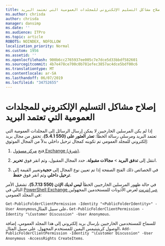 ```yaml
---
title: إصلاح مشاكل التسليم الإلكتروني للمجلدات العمومية التي تعتمد البريد
ms.author: chrisda
author: chrisda
manager: dansimp
ms.date: ''
ms.audience: ITPro
ms.topic: article
ROBOTS: NOINDEX, NOFOLLOW
localization_priority: Normal
ms.custom: 1956
ms.assetid: ''
ms.openlocfilehash: 900b6cc2765937ee005c7e7dce5d33bbdf582601
ms.sourcegitcommit: 4b7e478ce700c0b781efec3857ac4dce5bdf00c6
ms.translationtype: MT
ms.contentlocale: ar-SA
ms.lasthandoff: 06/07/2019
ms.locfileid: "34752655"
---
```

# <a name="fix-email-delivery-issues-to-mail-enabled-public-folders"></a>إصلاح مشاكل التسليم الإلكتروني للمجلدات العمومية التي تعتمد البريد

إذا لم يكن المرسلين الخارجيين لا يمكن إرسال الرسائل إلى المجلدات العمومية التي تعتمد البريد ومرسلي رسالة الخطأ: **تعذر العثور على (550 5.4.1)**، تحقق من مجال بريد إلكتروني للمجلد العمومي تم تكوينه كمجال ترحيل داخلي بدلاً من المجال الموثوق:

1. فتح [مركز مسؤول Exchange (شرق)](https://docs.microsoft.com/Exchange/exchange-admin-center).

2. انتقل إلى **تدفق البريد** \> **مجالات مقبولة**، حدد المجال المقبول، وثم انقر فوق **تحرير**.

3. في الخصائص ذلك الفتح الصفحة إذا تم تعيين نوع المجال إلى **حجية**وتغيير القيمة إلى **ترحيل داخلي** وثم انقر فوق **حفظ**.

في حالة ظهور المرسلين الخارجيين الخطأ **ليس لديك الإذن (550 5.7.13)**، تشغيل الأمر التالي في [PowerShell Exchange عبر إنترنت](https://docs.microsoft.com/powershell/exchange/exchange-online/connect-to-exchange-online-powershell/connect-to-exchange-online-powershell) لعرض الأذونات للمستخدمين المجهولين في المجلد العمومي:

`Get-PublicFolderClientPermission -Identity "<PublicFolderIdentity>" -User Anonymous`على سبيل المثال، `Get-PublicFolderClientPermission -Identity "\Customer Discussion" -User Anonymous`.

للسماح للمستخدمين الخارجيين بإرسال بريد إلكتروني إلى هذا المجلد العمومي، إضافة الوصول كريتيتيمس اليمين للمستخدم المجهول. على سبيل المثال، `Add-PublicFolderClientPermission -Identity "\Customer Discussion" -User Anonymous -AccessRights CreateItems`.

